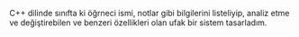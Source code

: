 C++ dilinde sınıfta ki öğrneci ismi, notlar gibi bilgilerini listeliyip, analiz etme ve değiştirebilen ve benzeri özellikleri olan ufak bir sistem tasarladım.

